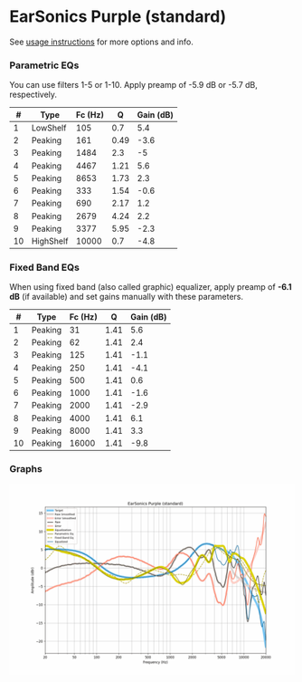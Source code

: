 # EarSonics Purple (standard)
See [usage instructions](https://github.com/jaakkopasanen/AutoEq#usage) for more options and info.

### Parametric EQs
You can use filters 1-5 or 1-10. Apply preamp of -5.9 dB or -5.7 dB, respectively.

|   # | Type      |   Fc (Hz) |    Q |   Gain (dB) |
|-----|-----------|-----------|------|-------------|
|   1 | LowShelf  |       105 | 0.7  |         5.4 |
|   2 | Peaking   |       161 | 0.49 |        -3.6 |
|   3 | Peaking   |      1484 | 2.3  |        -5   |
|   4 | Peaking   |      4467 | 1.21 |         5.6 |
|   5 | Peaking   |      8653 | 1.73 |         2.3 |
|   6 | Peaking   |       333 | 1.54 |        -0.6 |
|   7 | Peaking   |       690 | 2.17 |         1.2 |
|   8 | Peaking   |      2679 | 4.24 |         2.2 |
|   9 | Peaking   |      3377 | 5.95 |        -2.3 |
|  10 | HighShelf |     10000 | 0.7  |        -4.8 |

### Fixed Band EQs
When using fixed band (also called graphic) equalizer, apply preamp of **-6.1 dB** (if available) and set gains manually with these parameters.

|   # | Type    |   Fc (Hz) |    Q |   Gain (dB) |
|-----|---------|-----------|------|-------------|
|   1 | Peaking |        31 | 1.41 |         5.6 |
|   2 | Peaking |        62 | 1.41 |         2.4 |
|   3 | Peaking |       125 | 1.41 |        -1.1 |
|   4 | Peaking |       250 | 1.41 |        -4.1 |
|   5 | Peaking |       500 | 1.41 |         0.6 |
|   6 | Peaking |      1000 | 1.41 |        -1.6 |
|   7 | Peaking |      2000 | 1.41 |        -2.9 |
|   8 | Peaking |      4000 | 1.41 |         6.1 |
|   9 | Peaking |      8000 | 1.41 |         3.3 |
|  10 | Peaking |     16000 | 1.41 |        -9.8 |

### Graphs
![](./EarSonics%20Purple%20(standard).png)

